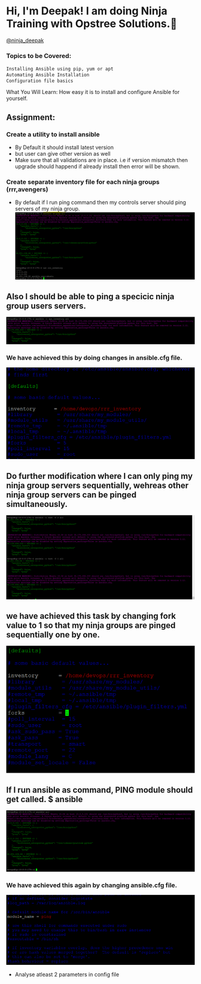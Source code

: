 # Hi, I'm Deepak! I am doing Ninja Training with Opstree Solutions.👋

[@ninja_deepak](https://gitlab.com/ninja_deepak)


### Topics to be Covered:
    Installing Ansible using pip, yum or apt
    Automating Ansible Installation
    Configuration file basics

What You Will Learn:
How easy it is to install and configure Ansible for yourself.


## Assignment:

### Create a utility to install ansible   
- By Default it should install latest version
- but user can give other version as well
- Make sure that all validations are in place. i.e if version mismatch then upgrade should happend if already install then error will be shown.


### Create separate inventory file for each ninja groups (rrr,avengers)
- By default if I run ping command then my controls server should ping servers of my ninja group.
![](Capture.PNG)

## Also I should be able to ping a specicic ninja group users servers.
![](Capture1.PNG)

### We have achieved this by doing changes in ansible.cfg file.
![](Capture2.PNG)


## Do further modification where I can only ping my ninja group servers sequentially, wehreas other  ninja group servers can be pinged simultaneously.
![](Capture5.PNG)

## we have achieved this task by changing fork value to 1 so that my ninja groups are pinged sequentially one by one.
![](Capture6.PNG)


## If I run ansible as command, PING module should get called. $ ansible
![](Capture4.PNG)

### We have achieved this again by changing ansible.cfg file.
![](Capture3.PNG)


- Analyse atleast 2 parameters in config file